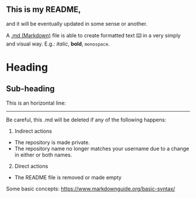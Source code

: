 ## This is my README, 

and it will be eventually updated in some sense or another.

A [.md (Markdown)](https://en.wikipedia.org/wiki/Markdown) file is able to create formatted text ⌨️ in a very simply and visual way. E.g.: _italic_, **bold**, `monospace`. 

<h1>Heading</h1>
<h2>Sub-heading</h2>

This is an horizontal line:

---

Be careful, this .md will be deleted if any of the following happens:
1. Indirect actions
  * The repository is made private.
  * The repository name no longer matches your username due to a change in either or both names.
2. Direct actions
  - The README file is removed or made empty

Some basic concepts: https://www.markdownguide.org/basic-syntax/
